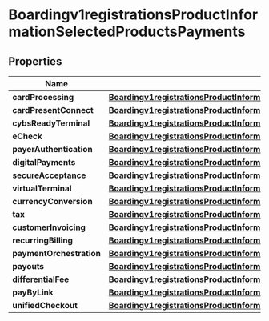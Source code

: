 
# Boardingv1registrationsProductInformationSelectedProductsPayments

## Properties
Name | Type | Description | Notes
------------ | ------------- | ------------- | -------------
**cardProcessing** | [**Boardingv1registrationsProductInformationSelectedProductsPaymentsCardProcessing**](Boardingv1registrationsProductInformationSelectedProductsPaymentsCardProcessing.md) |  |  [optional]
**cardPresentConnect** | [**Boardingv1registrationsProductInformationSelectedProductsPaymentsCardPresentConnect**](Boardingv1registrationsProductInformationSelectedProductsPaymentsCardPresentConnect.md) |  |  [optional]
**cybsReadyTerminal** | [**Boardingv1registrationsProductInformationSelectedProductsPaymentsCybsReadyTerminal**](Boardingv1registrationsProductInformationSelectedProductsPaymentsCybsReadyTerminal.md) |  |  [optional]
**eCheck** | [**Boardingv1registrationsProductInformationSelectedProductsPaymentsECheck**](Boardingv1registrationsProductInformationSelectedProductsPaymentsECheck.md) |  |  [optional]
**payerAuthentication** | [**Boardingv1registrationsProductInformationSelectedProductsPaymentsPayerAuthentication**](Boardingv1registrationsProductInformationSelectedProductsPaymentsPayerAuthentication.md) |  |  [optional]
**digitalPayments** | [**Boardingv1registrationsProductInformationSelectedProductsPaymentsDigitalPayments**](Boardingv1registrationsProductInformationSelectedProductsPaymentsDigitalPayments.md) |  |  [optional]
**secureAcceptance** | [**Boardingv1registrationsProductInformationSelectedProductsPaymentsSecureAcceptance**](Boardingv1registrationsProductInformationSelectedProductsPaymentsSecureAcceptance.md) |  |  [optional]
**virtualTerminal** | [**Boardingv1registrationsProductInformationSelectedProductsPaymentsVirtualTerminal**](Boardingv1registrationsProductInformationSelectedProductsPaymentsVirtualTerminal.md) |  |  [optional]
**currencyConversion** | [**Boardingv1registrationsProductInformationSelectedProductsPaymentsCurrencyConversion**](Boardingv1registrationsProductInformationSelectedProductsPaymentsCurrencyConversion.md) |  |  [optional]
**tax** | [**Boardingv1registrationsProductInformationSelectedProductsPaymentsTax**](Boardingv1registrationsProductInformationSelectedProductsPaymentsTax.md) |  |  [optional]
**customerInvoicing** | [**Boardingv1registrationsProductInformationSelectedProductsPaymentsTax**](Boardingv1registrationsProductInformationSelectedProductsPaymentsTax.md) |  |  [optional]
**recurringBilling** | [**Boardingv1registrationsProductInformationSelectedProductsPaymentsTax**](Boardingv1registrationsProductInformationSelectedProductsPaymentsTax.md) |  |  [optional]
**paymentOrchestration** | [**Boardingv1registrationsProductInformationSelectedProductsPaymentsTax**](Boardingv1registrationsProductInformationSelectedProductsPaymentsTax.md) |  |  [optional]
**payouts** | [**Boardingv1registrationsProductInformationSelectedProductsPaymentsPayouts**](Boardingv1registrationsProductInformationSelectedProductsPaymentsPayouts.md) |  |  [optional]
**differentialFee** | [**Boardingv1registrationsProductInformationSelectedProductsPaymentsDifferentialFee**](Boardingv1registrationsProductInformationSelectedProductsPaymentsDifferentialFee.md) |  |  [optional]
**payByLink** | [**Boardingv1registrationsProductInformationSelectedProductsPaymentsTax**](Boardingv1registrationsProductInformationSelectedProductsPaymentsTax.md) |  |  [optional]
**unifiedCheckout** | [**Boardingv1registrationsProductInformationSelectedProductsPaymentsTax**](Boardingv1registrationsProductInformationSelectedProductsPaymentsTax.md) |  |  [optional]



